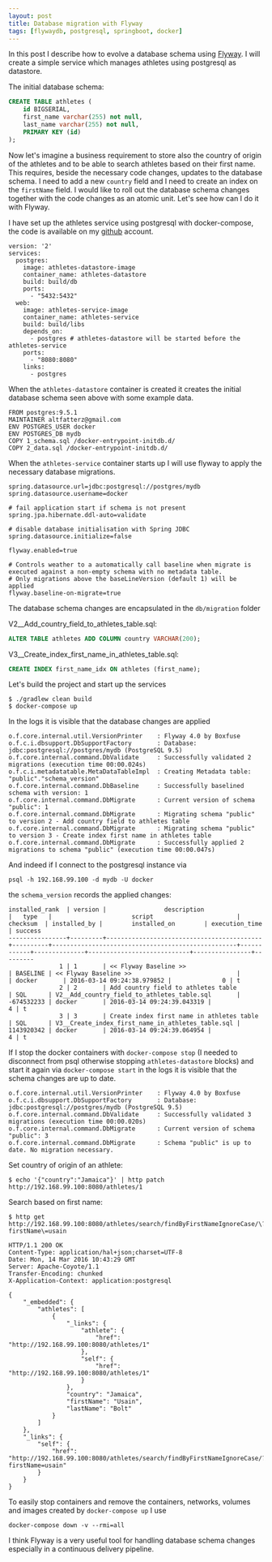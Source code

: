 ```yaml
---
layout: post
title: Database migration with Flyway
tags: [flywaydb, postgresql, springboot, docker]
---
```


In this post I describe how to evolve a database schema using [Flyway](https://flywaydb.org/). I will create a simple service which manages athletes using postgresql as datastore.

The initial database schema: 

```sql
CREATE TABLE athletes (
    id BIGSERIAL,
    first_name varchar(255) not null,
    last_name varchar(255) not null,
    PRIMARY KEY (id)
);
```

Now let's imagine a business requirement to store also the country of origin of the athletes and to be able to search athletes based on their first name. This requires, beside the necessary code changes, updates to the database schema. I need to add a new `country` field and I need to create an index on the `firstName` field.
I would like to roll out the database schema changes together with the code changes as an atomic unit.
Let's see how can I do it with Flyway.

I have set up the athletes service using postgresql with docker-compose, the code is available on my [github](https://github.com/altfatterz/spring-boot-flyway) account.

```
version: '2'
services:
  postgres:
    image: athletes-datastore-image
    container_name: athletes-datastore
    build: build/db
    ports:
      - "5432:5432"
  web:
    image: athletes-service-image
    container_name: athletes-service
    build: build/libs
    depends_on:
      - postgres # athletes-datastore will be started before the athletes-service
    ports:
      - "8080:8080"
    links:
      - postgres
```

When the `athletes-datastore` container is created it creates the initial database schema seen above with some example data.
 
```
FROM postgres:9.5.1
MAINTAINER altfatterz@gmail.com
ENV POSTGRES_USER docker
ENV POSTGRES_DB mydb
COPY 1_schema.sql /docker-entrypoint-initdb.d/
COPY 2_data.sql /docker-entrypoint-initdb.d/
```

When the `athletes-service` container starts up I will use flyway to apply the necessary database migrations.
  
```
spring.datasource.url=jdbc:postgresql://postgres/mydb
spring.datasource.username=docker

# fail application start if schema is not present
spring.jpa.hibernate.ddl-auto=validate 

# disable database initialisation with Spring JDBC
spring.datasource.initialize=false

flyway.enabled=true

# Controls weather to a automatically call baseline when migrate is executed against a non-empty schema with no metadata table.
# Only migrations above the baseLineVersion (default 1) will be applied
flyway.baseline-on-migrate=true
```  
  
The database schema changes are encapsulated in the `db/migration` folder 
  
V2__Add_country_field_to_athletes_table.sql:

```sql
ALTER TABLE athletes ADD COLUMN country VARCHAR(200);
```

V3__Create_index_first_name_in_athletes_table.sql:

```sql
CREATE INDEX first_name_idx ON athletes (first_name);
```

Let's build the project and start up the services 

```
$ ./gradlew clean build
$ docker-compose up
```  

In the logs it is visible that the database changes are applied

```
o.f.core.internal.util.VersionPrinter    : Flyway 4.0 by Boxfuse
o.f.c.i.dbsupport.DbSupportFactory       : Database: jdbc:postgresql://postgres/mydb (PostgreSQL 9.5)
o.f.core.internal.command.DbValidate     : Successfully validated 2 migrations (execution time 00:00.024s)
o.f.c.i.metadatatable.MetaDataTableImpl  : Creating Metadata table: "public"."schema_version"
o.f.core.internal.command.DbBaseline     : Successfully baselined schema with version: 1
o.f.core.internal.command.DbMigrate      : Current version of schema "public": 1
o.f.core.internal.command.DbMigrate      : Migrating schema "public" to version 2 - Add country field to athletes table
o.f.core.internal.command.DbMigrate      : Migrating schema "public" to version 3 - Create index first name in athletes table
o.f.core.internal.command.DbMigrate      : Successfully applied 2 migrations to schema "public" (execution time 00:00.047s)
```

And indeed if I connect to the postgresql instance via

```
psql -h 192.168.99.100 -d mydb -U docker
```

the `schema_version` records the applied changes:

```
installed_rank  | version |                description                |   type   |                      script                       |  checksum  | installed_by |        installed_on        | execution_time | success
----------------+---------+-------------------------------------------+----------+---------------------------------------------------+------------+--------------+----------------------------+----------------+---------
              1 | 1       | << Flyway Baseline >>                     | BASELINE | << Flyway Baseline >>                             |            | docker       | 2016-03-14 09:24:38.979852 |              0 | t
              2 | 2       | Add country field to athletes table       | SQL      | V2__Add_country_field_to_athletes_table.sql       | -674532233 | docker       | 2016-03-14 09:24:39.043319 |              4 | t
              3 | 3       | Create index first name in athletes table | SQL      | V3__Create_index_first_name_in_athletes_table.sql | 1143920342 | docker       | 2016-03-14 09:24:39.064954 |              4 | t
```

If I stop the docker containers with `docker-compose stop` (I needed to disconnect from psql otherwise stopping `athletes-datastore` blocks) and start it again via `docker-compose start` in the logs it is visible that the schema changes are up to date.
 
```
o.f.core.internal.util.VersionPrinter    : Flyway 4.0 by Boxfuse
o.f.c.i.dbsupport.DbSupportFactory       : Database: jdbc:postgresql://postgres/mydb (PostgreSQL 9.5)
o.f.core.internal.command.DbValidate     : Successfully validated 3 migrations (execution time 00:00.020s)
o.f.core.internal.command.DbMigrate      : Current version of schema "public": 3
o.f.core.internal.command.DbMigrate      : Schema "public" is up to date. No migration necessary.
``` 

Set country of origin of an athlete:

```
$ echo '{"country":"Jamaica"}' | http patch http://192.168.99.100:8080/athletes/1
```

Search based on first name:

```
$ http get http://192.168.99.100:8080/athletes/search/findByFirstNameIgnoreCase/\?firstName\=usain

HTTP/1.1 200 OK
Content-Type: application/hal+json;charset=UTF-8
Date: Mon, 14 Mar 2016 10:43:29 GMT
Server: Apache-Coyote/1.1
Transfer-Encoding: chunked
X-Application-Context: application:postgresql

{
    "_embedded": {
        "athletes": [
            {
                "_links": {
                    "athlete": {
                        "href": "http://192.168.99.100:8080/athletes/1"
                    },
                    "self": {
                        "href": "http://192.168.99.100:8080/athletes/1"
                    }
                },
                "country": "Jamaica",
                "firstName": "Usain",
                "lastName": "Bolt"
            }
        ]
    },
    "_links": {
        "self": {
            "href": "http://192.168.99.100:8080/athletes/search/findByFirstNameIgnoreCase/?firstName=usain"
        }
    }
}
```

To easily stop containers and remove the containers, networks, volumes and images created by `docker-compose up` I use  

```
docker-compose down -v --rmi=all
```

I think Flyway is a very useful tool for handling database schema changes especially in a continuous delivery pipeline. 



